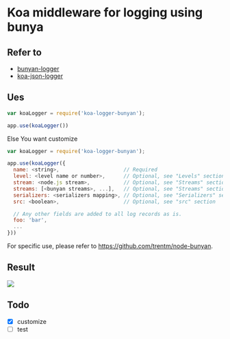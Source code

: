 # Koa middleware for logging using bunya

##  Refer to

- [bunyan-logger](https://github.com/koajs/bunyan-logger)
- [koa-json-logger](https://github.com/rudijs/koa-json-logger)

## Ues

```javascript
var koaLogger = require('koa-logger-bunyan');

app.use(koaLogger())
```

Else You want customize

```javascript
var koaLogger = require('koa-logger-bunyan');

app.use(koaLogger({
  name: <string>,                     // Required
  level: <level name or number>,      // Optional, see "Levels" section
  stream: <node.js stream>,           // Optional, see "Streams" section
  streams: [<bunyan streams>, ...],   // Optional, see "Streams" section
  serializers: <serializers mapping>, // Optional, see "Serializers" section
  src: <boolean>,                     // Optional, see "src" section

  // Any other fields are added to all log records as is.
  foo: 'bar',
  ...
}))
```

For specific use, please refer to https://github.com/trentm/node-bunyan.

## Result
![](https://blogaaaaxzh.oss-cn-hangzhou.aliyuncs.com/logger-bunyan.png)

## Todo
- [x] customize
- [ ] test